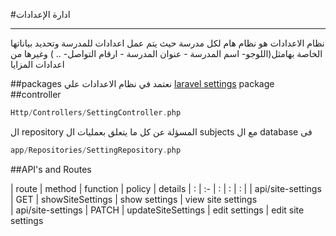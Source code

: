 #ادارة الإعدادات

---
نظام الاعدادات هو نظام هام لكل مدرسة حيث يتم عمل اعدادات للمدرسة وتحديد بياناتها الخاصة بهامثل(اللوجو- اسم المدرسة - عنوان المدرسة - ارقام التواصل- .. ) وغيرها من اعدادات المزايا 

<a name="section-1"></a>
##packages
نعتمد في نظام الاعدادات علي 
[laravel settings](https://github.com/spatie/laravel-settings) package
<a name="section-1"></a>
##controller

```php
Http/Controllers/SettingController.php
```


ال repository المسؤلة عن كل ما يتعلق بعمليات ال subjects مع ال database فى

```php
app/Repositories/SettingRepository.php
```
<a name="section-4"></a>

<a name="section-2"></a>
##API's and Routes

| route | method   | function | policy | details
| : |   :-   |  :  | : | : |
| api/site-settings                | GET   |  showSiteSettings   |  show settings | view site settings        
| api/site-settings                | PATCH    |  updateSiteSettings    | edit settings | edit site settings  

